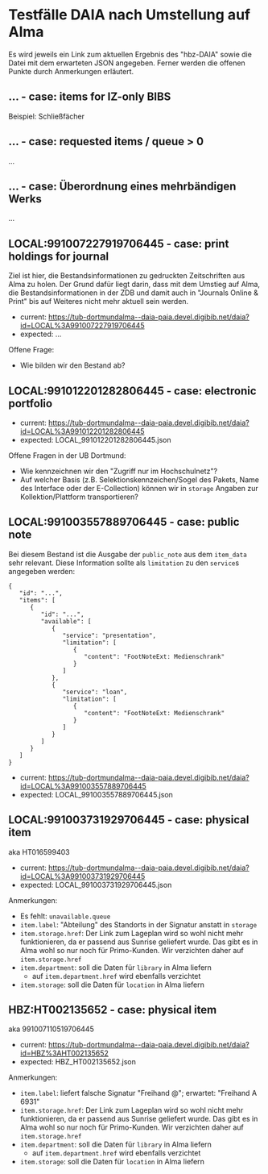 # Testfälle DAIA nach Umstellung auf Alma

Es wird jeweils ein Link zum aktuellen Ergebnis des "hbz-DAIA" sowie die Datei mit dem erwarteten JSON angegeben. Ferner werden die offenen Punkte durch Anmerkungen erläutert.

## ... - case: items for IZ-only BIBS

Beispiel: Schließfächer


## ... - case: requested items / queue > 0

...


## ... - case: Überordnung eines mehrbändigen Werks

...


## LOCAL:991007227919706445 - case: print holdings for journal

Ziel ist hier, die Bestandsinformationen zu gedruckten Zeitschriften aus Alma zu holen. Der Grund dafür liegt darin, dass mit dem Umstieg auf Alma, die Bestandsinformationen in der ZDB und damit auch in "Journals Online & Print" bis auf Weiteres nicht mehr aktuell sein werden. 

* current: https://tub-dortmundalma--daia-paia.devel.digibib.net/daia?id=LOCAL%3A991007227919706445
* expected: ...

Offene Frage:

* Wie bilden wir den Bestand ab?


## LOCAL:991012201282806445 - case: electronic portfolio

* current: https://tub-dortmundalma--daia-paia.devel.digibib.net/daia?id=LOCAL%3A991012201282806445
* expected: LOCAL_991012201282806445.json

Offene Fragen in der UB Dortmund: 

* Wie kennzeichnen wir den "Zugriff nur im Hochschulnetz"?
* Auf welcher Basis (z.B. Selektionskennzeichen/Sogel des Pakets, Name des Interface oder der E-Collection) können wir in `storage` Angaben zur Kollektion/Plattform transportieren?

## LOCAL:991003557889706445 - case: public note

Bei diesem Bestand ist die Ausgabe der `public_note` aus dem `item_data` sehr relevant. Diese Information sollte als `limitation` zu den `service`s 
angegeben werden:

```
{
   "id": "...",
   "items": [
      {
         "id": "...",
         "available": [
            {
               "service": "presentation",
               "limitation": [
                  {
                     "content": "FootNoteExt: Medienschrank"
                  }
               ]
            },
            {
               "service": "loan",
               "limitation": [
                  {
                     "content": "FootNoteExt: Medienschrank"
                  }
               ]
            }
         ]
      }
   ]
}
```

* current: https://tub-dortmundalma--daia-paia.devel.digibib.net/daia?id=LOCAL%3A991003557889706445
* expected: LOCAL_991003557889706445.json



## LOCAL:991003731929706445 - case: physical item

aka HT016599403

* current: https://tub-dortmundalma--daia-paia.devel.digibib.net/daia?id=LOCAL%3A991003731929706445
* expected: LOCAL_991003731929706445.json

Anmerkungen:

* Es fehlt: `unavailable.queue`
* `item.label`: "Abteilung" des Standorts in der Signatur anstatt in `storage`
* `item.storage.href`: Der Link zum Lageplan wird so wohl nicht mehr funktionieren, da er passend aus Sunrise geliefert wurde. Das gibt es in Alma wohl so nur noch für Primo-Kunden. Wir verzichten daher auf `item.storage.href`
* `item.department`: soll die Daten für `library` in Alma liefern
  * auf `item.department.href` wird ebenfalls verzichtet
* `item.storage`: soll die Daten für `location` in Alma liefern

## HBZ:HT002135652 - case: physical item

aka 991007110519706445

* current: https://tub-dortmundalma--daia-paia.devel.digibib.net/daia?id=HBZ%3AHT002135652
* expected: HBZ_HT002135652.json

Anmerkungen:

* `item.label`: liefert falsche Signatur "Freihand @"; erwartet: "Freihand A 6931"
* `item.storage.href`: Der Link zum Lageplan wird so wohl nicht mehr funktionieren, da er passend aus Sunrise geliefert wurde. Das gibt es in Alma wohl so nur noch für Primo-Kunden. Wir verzichten daher auf `item.storage.href`
* `item.department`: soll die Daten für `library` in Alma liefern
  * auf `item.department.href` wird ebenfalls verzichtet
* `item.storage`: soll die Daten für `location` in Alma liefern
